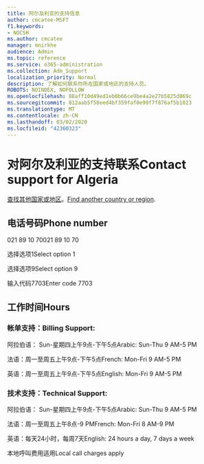 ```yaml
---
title: 阿尔及利亚的支持信息
author: cmcatee-MSFT
f1.keywords:
- NOCSH
ms.author: cmcatee
manager: mnirkhe
audience: Admin
ms.topic: reference
ms.service: o365-administration
ms.collection: Adm_Support
localization_priority: Normal
description: 了解如何联系你所在国家或地区的支持人员。
ROBOTS: NOINDEX, NOFOLLOW
ms.openlocfilehash: 88aff10d49ed1eb0b66ce9be4a2e27b5825d869c
ms.sourcegitcommit: 812aab5f58eed4bf359faf0e99f7f876af5b1023
ms.translationtype: MT
ms.contentlocale: zh-CN
ms.lasthandoff: 03/02/2020
ms.locfileid: "42360323"
---
```

# <a name="contact-support-for-algeria"></a><span data-ttu-id="50c59-103">对阿尔及利亚的支持联系</span><span class="sxs-lookup"><span data-stu-id="50c59-103">Contact support for Algeria</span></span>

<span data-ttu-id="50c59-104">[查找其他国家或地区](../contact-support-for-business-products.md)。</span><span class="sxs-lookup"><span data-stu-id="50c59-104">[Find another country or region](../contact-support-for-business-products.md).</span></span>

## <a name="phone-number"></a><span data-ttu-id="50c59-105">电话号码</span><span class="sxs-lookup"><span data-stu-id="50c59-105">Phone number</span></span>
<span data-ttu-id="50c59-106">021 89 10 70</span><span class="sxs-lookup"><span data-stu-id="50c59-106">021 89 10 70</span></span>

<span data-ttu-id="50c59-107">选择选项1</span><span class="sxs-lookup"><span data-stu-id="50c59-107">Select option 1</span></span>

<span data-ttu-id="50c59-108">选择选项9</span><span class="sxs-lookup"><span data-stu-id="50c59-108">Select option 9</span></span>

<span data-ttu-id="50c59-109">输入代码7703</span><span class="sxs-lookup"><span data-stu-id="50c59-109">Enter code 7703</span></span>

## <a name="hours"></a><span data-ttu-id="50c59-110">工作时间</span><span class="sxs-lookup"><span data-stu-id="50c59-110">Hours</span></span>
### <a name="billing-support"></a><span data-ttu-id="50c59-111">帐单支持：</span><span class="sxs-lookup"><span data-stu-id="50c59-111">Billing Support:</span></span>

<span data-ttu-id="50c59-112">阿拉伯语： Sun-星期四上午9点-下午5点</span><span class="sxs-lookup"><span data-stu-id="50c59-112">Arabic: Sun-Thu 9 AM-5 PM</span></span>

<span data-ttu-id="50c59-113">法语：周一至周五上午9点-下午5点</span><span class="sxs-lookup"><span data-stu-id="50c59-113">French: Mon-Fri 9 AM-5 PM</span></span>

<span data-ttu-id="50c59-114">英语：周一至周五上午9点-下午5点</span><span class="sxs-lookup"><span data-stu-id="50c59-114">English: Mon-Fri 9 AM-5 PM</span></span>

### <a name="technical-support"></a><span data-ttu-id="50c59-115">技术支持：</span><span class="sxs-lookup"><span data-stu-id="50c59-115">Technical Support:</span></span>

<span data-ttu-id="50c59-116">阿拉伯语： Sun-星期四上午9点-下午5点</span><span class="sxs-lookup"><span data-stu-id="50c59-116">Arabic: Sun-Thu 9 AM-5 PM</span></span>

<span data-ttu-id="50c59-117">法语：周一至周五上午8点-9 PM</span><span class="sxs-lookup"><span data-stu-id="50c59-117">French: Mon-Fri 8 AM-9 PM</span></span>

<span data-ttu-id="50c59-118">英语：每天24小时，每周7天</span><span class="sxs-lookup"><span data-stu-id="50c59-118">English: 24 hours a day, 7 days a week</span></span>

<span data-ttu-id="50c59-119">本地呼叫费用适用</span><span class="sxs-lookup"><span data-stu-id="50c59-119">Local call charges apply</span></span>
